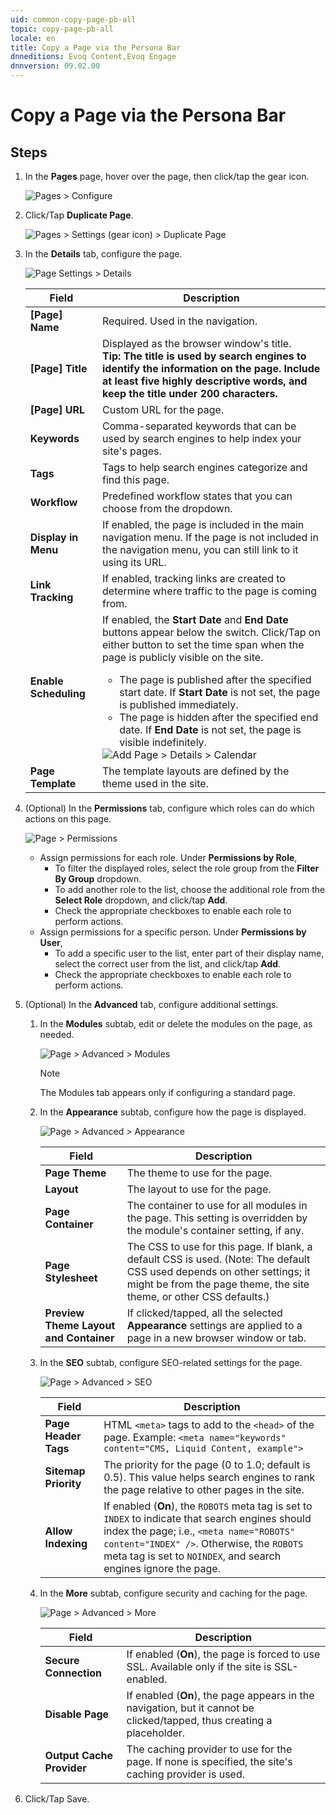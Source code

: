 ```yaml
---
uid: common-copy-page-pb-all
topic: copy-page-pb-all
locale: en
title: Copy a Page via the Persona Bar
dnneditions: Evoq Content,Evoq Engage
dnnversion: 09.02.00
---
```


# Copy a Page via the Persona Bar

## Steps

1.  In the **Pages** page, hover over the page, then click/tap the gear icon.
    
      
    
    ![Pages > Configure](/images/scr-pb-Pages-Configure-E91.png)
    
      
    
2.  Click/Tap **Duplicate Page**.
    
      
    
    ![Pages > Settings (gear icon) > Duplicate Page](/images/scr-pb-ConfigPage-DuplicatePage-E91.png)
    
      
    
3.  In the **Details** tab, configure the page.
    
      
    
    ![Page Settings > Details](/images/scr-pb-ConfigPage-Details.png)
    
      
    
    |**Field**|**Description**|
    |---|---|
    |**\[Page\] Name**|Required. Used in the navigation.|
    |**\[Page\] Title**|Displayed as the browser window's title.<br /><strong>Tip: The title is used by search engines to identify the information on the page. Include at least five highly descriptive words, and keep the title under 200 characters.</strong>|
    |**\[Page\] URL**|Custom URL for the page.|
    |**Keywords**|Comma-separated keywords that can be used by search engines to help index your site's pages.|
    |**Tags**|Tags to help search engines categorize and find this page.|
    |**Workflow**|Predefined workflow states that you can choose from the dropdown.|
    |**Display in Menu**|If enabled, the page is included in the main navigation menu. If the page is not included in the navigation menu, you can still link to it using its URL.|
    |**Link Tracking**|If enabled, tracking links are created to determine where traffic to the page is coming from.|
    |**Enable Scheduling**|If enabled, the **Start Date** and **End Date** buttons appear below the switch. Click/Tap on either button to set the time span when the page is publicly visible on the site.<ul><li>The page is published after the specified start date. If **Start Date** is not set, the page is published immediately.</li><li>The page is hidden after the specified end date. If **End Date** is not set, the page is visible indefinitely.</li></ul>![Add Page > Details > Calendar](/images/scr-pb-AddPage-Details-Calendar.png)|
    |**Page Template**|The template layouts are defined by the theme used in the site.|
    
4.  (Optional) In the **Permissions** tab, configure which roles can do which actions on this page.
    
      
    
    ![Page > Permissions](/images/scr-pb-Page-Permissions-E91.png)
    
      
    
    *   Assign permissions for each role. Under **Permissions by Role**,
        *   To filter the displayed roles, select the role group from the **Filter By Group** dropdown.
        *   To add another role to the list, choose the additional role from the **Select Role** dropdown, and click/tap **Add**.
        *   Check the appropriate checkboxes to enable each role to perform actions.
    *   Assign permissions for a specific person. Under **Permissions by User**,
        *   To add a specific user to the list, enter part of their display name, select the correct user from the list, and click/tap **Add**.
        *   Check the appropriate checkboxes to enable each role to perform actions.
    
5.  (Optional) In the **Advanced** tab, configure additional settings.
    1.  In the **Modules** subtab, edit or delete the modules on the page, as needed.
        
          
        
        ![Page > Advanced > Modules](/images/scr-pb-Page-Advanced-Modules-E91.png)
        
          
        
        > [!Note]
        > The Modules tab appears only if configuring a standard page.
        
    2.  In the **Appearance** subtab, configure how the page is displayed.
        
          
        
        ![Page > Advanced > Appearance](/images/scr-pb-Page-Advanced-Appearance-E91.png)
        
          
        |**Field**|**Description**|
        |---|---|       
        |**Page Theme**|The theme to use for the page.|
        |**Layout**|The layout to use for the page.|
        |**Page Container**|The container to use for all modules in the page. This setting is overridden by the module's container setting, if any.|
        |**Page Stylesheet**|The CSS to use for this page. If blank, a default CSS is used. (Note: The default CSS used depends on other settings; it might be from the page theme, the site theme, or other CSS defaults.)|
        |**Preview Theme Layout and Container**|If clicked/tapped, all the selected **Appearance** settings are applied to a page in a new browser window or tab.|
        
    3.  In the **SEO** subtab, configure SEO-related settings for the page.
        
          
        
        ![Page > Advanced > SEO](/images/scr-pb-Page-Advanced-SEO-E91.png)
        
          
        
        |**Field**|**Description**|
        |---|---| 
        |**Page Header Tags**|HTML `<meta>` tags to add to the `<head>` of the page. Example: `<meta name="keywords" content="CMS, Liquid Content, example">`|
        |**Sitemap Priority**|The priority for the page (0 to 1.0; default is 0.5). This value helps search engines to rank the page relative to other pages in the site.|
        |**Allow Indexing**|If enabled (**On**), the `ROBOTS` meta tag is set to `INDEX` to indicate that search engines should index the page; i.e., `<meta name="ROBOTS" content="INDEX" />`. Otherwise, the `ROBOTS` meta tag is set to `NOINDEX`, and search engines ignore the page.|
        
    4.  In the **More** subtab, configure security and caching for the page.
        
          
        
        ![Page > Advanced > More](/images/scr-pb-Page-Advanced-More-E91.png)
        
          
        
        |**Field**|**Description**|
        |---|---| 
        |**Secure Connection**|If enabled (**On**), the page is forced to use SSL. Available only if the site is SSL-enabled.|
        |**Disable Page**|If enabled (**On**), the page appears in the navigation, but it cannot be clicked/tapped, thus creating a placeholder.|
        |**Output Cache Provider**|The caching provider to use for the page. If none is specified, the site's caching provider is used.|
        
6.  Click/Tap Save.